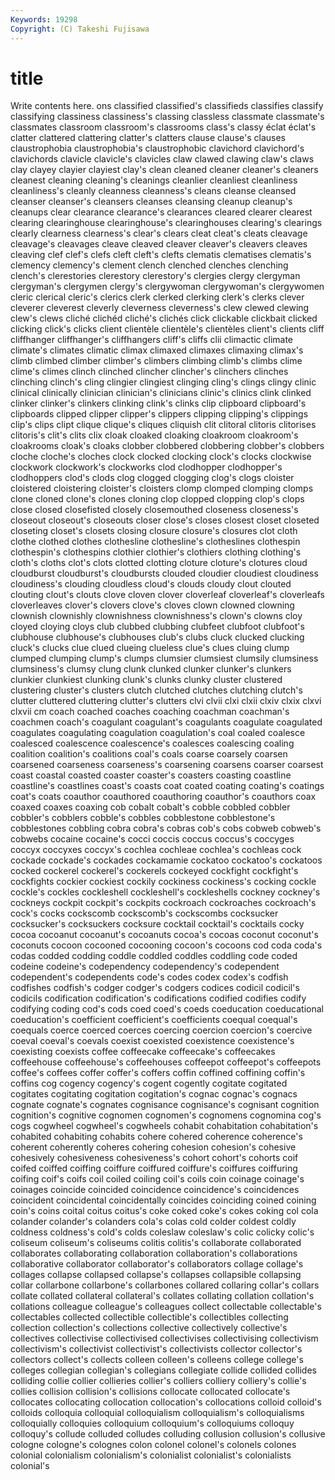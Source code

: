 ```yaml
---
Keywords: 19298 
Copyright: (C) Takeshi Fujisawa
---
```


# title

Write contents here.
ons classified classified's classifieds classifies classify classifying
classiness classiness's classing classless classmate classmate's classmates classroom classroom's classrooms
class's classy éclat éclat's clatter clattered clattering clatter's clatters clause
clause's clauses claustrophobia claustrophobia's claustrophobic clavichord clavichord's clavichords clavicle clavicle's
clavicles claw clawed clawing claw's claws clay clayey clayier clayiest
clay's clean cleaned cleaner cleaner's cleaners cleanest cleaning cleaning's cleanings
cleanlier cleanliest cleanliness cleanliness's cleanly cleanness cleanness's cleans cleanse cleansed
cleanser cleanser's cleansers cleanses cleansing cleanup cleanup's cleanups clear clearance
clearance's clearances cleared clearer clearest clearing clearinghouse clearinghouse's clearinghouses clearing's
clearings clearly clearness clearness's clear's clears cleat cleat's cleats cleavage
cleavage's cleavages cleave cleaved cleaver cleaver's cleavers cleaves cleaving clef
clef's clefs cleft cleft's clefts clematis clematises clematis's clemency clemency's
clement clench clenched clenches clenching clench's clerestories clerestory clerestory's clergies
clergy clergyman clergyman's clergymen clergy's clergywoman clergywoman's clergywomen cleric clerical
cleric's clerics clerk clerked clerking clerk's clerks clever cleverer cleverest
cleverly cleverness cleverness's clew clewed clewing clew's clews cliché clichéd
cliché's clichés click clickable clickbait clicked clicking click's clicks client
clientèle clientèle's clientèles client's clients cliff cliffhanger cliffhanger's cliffhangers cliff's
cliffs clii climactic climate climate's climates climatic climax climaxed climaxes
climaxing climax's climb climbed climber climber's climbers climbing climb's climbs
clime clime's climes clinch clinched clincher clincher's clinchers clinches clinching
clinch's cling clingier clingiest clinging cling's clings clingy clinic clinical
clinically clinician clinician's clinicians clinic's clinics clink clinked clinker clinker's
clinkers clinking clink's clinks clip clipboard clipboard's clipboards clipped clipper
clipper's clippers clipping clipping's clippings clip's clips clipt clique clique's
cliques cliquish clit clitoral clitoris clitorises clitoris's clit's clits clix
cloak cloaked cloaking cloakroom cloakroom's cloakrooms cloak's cloaks clobber clobbered
clobbering clobber's clobbers cloche cloche's cloches clock clocked clocking clock's
clocks clockwise clockwork clockwork's clockworks clod clodhopper clodhopper's clodhoppers clod's
clods clog clogged clogging clog's clogs cloister cloistered cloistering cloister's
cloisters clomp clomped clomping clomps clone cloned clone's clones cloning
clop clopped clopping clop's clops close closed closefisted closely closemouthed
closeness closeness's closeout closeout's closeouts closer close's closes closest closet
closeted closeting closet's closets closing closure closure's closures clot cloth
clothe clothed clothes clothesline clothesline's clotheslines clothespin clothespin's clothespins clothier
clothier's clothiers clothing clothing's cloth's cloths clot's clots clotted clotting
cloture cloture's clotures cloud cloudburst cloudburst's cloudbursts clouded cloudier cloudiest
cloudiness cloudiness's clouding cloudless cloud's clouds cloudy clout clouted clouting
clout's clouts clove cloven clover cloverleaf cloverleaf's cloverleafs cloverleaves clover's
clovers clove's cloves clown clowned clowning clownish clownishly clownishness clownishness's
clown's clowns cloy cloyed cloying cloys club clubbed clubbing clubfeet
clubfoot clubfoot's clubhouse clubhouse's clubhouses club's clubs cluck clucked clucking
cluck's clucks clue clued clueing clueless clue's clues cluing clump
clumped clumping clump's clumps clumsier clumsiest clumsily clumsiness clumsiness's clumsy
clung clunk clunked clunker clunker's clunkers clunkier clunkiest clunking clunk's
clunks clunky cluster clustered clustering cluster's clusters clutch clutched clutches
clutching clutch's clutter cluttered cluttering clutter's clutters clvi clvii clxi
clxii clxiv clxix clxvi clxvii cm coach coached coaches coaching
coachman coachman's coachmen coach's coagulant coagulant's coagulants coagulate coagulated coagulates
coagulating coagulation coagulation's coal coaled coalesce coalesced coalescence coalescence's coalesces
coalescing coaling coalition coalition's coalitions coal's coals coarse coarsely coarsen
coarsened coarseness coarseness's coarsening coarsens coarser coarsest coast coastal coasted
coaster coaster's coasters coasting coastline coastline's coastlines coast's coasts coat
coated coating coating's coatings coat's coats coauthor coauthored coauthoring coauthor's
coauthors coax coaxed coaxes coaxing cob cobalt cobalt's cobble cobbled
cobbler cobbler's cobblers cobble's cobbles cobblestone cobblestone's cobblestones cobbling cobra
cobra's cobras cob's cobs cobweb cobweb's cobwebs cocaine cocaine's cocci
coccis coccus coccus's coccyges coccyx coccyxes coccyx's cochlea cochleae cochlea's
cochleas cock cockade cockade's cockades cockamamie cockatoo cockatoo's cockatoos cocked
cockerel cockerel's cockerels cockeyed cockfight cockfight's cockfights cockier cockiest cockily
cockiness cockiness's cocking cockle cockle's cockles cockleshell cockleshell's cockleshells cockney
cockney's cockneys cockpit cockpit's cockpits cockroach cockroaches cockroach's cock's cocks
cockscomb cockscomb's cockscombs cocksucker cocksucker's cocksuckers cocksure cocktail cocktail's cocktails
cocky cocoa cocoanut cocoanut's cocoanuts cocoa's cocoas coconut coconut's coconuts
cocoon cocooned cocooning cocoon's cocoons cod coda coda's codas codded
codding coddle coddled coddles coddling code coded codeine codeine's codependency
codependency's codependent codependent's codependents code's codes codex codex's codfish codfishes
codfish's codger codger's codgers codices codicil codicil's codicils codification codification's
codifications codified codifies codify codifying coding cod's cods coed coed's
coeds coeducation coeducational coeducation's coefficient coefficient's coefficients coequal coequal's coequals
coerce coerced coerces coercing coercion coercion's coercive coeval coeval's coevals
coexist coexisted coexistence coexistence's coexisting coexists coffee coffeecake coffeecake's coffeecakes
coffeehouse coffeehouse's coffeehouses coffeepot coffeepot's coffeepots coffee's coffees coffer coffer's
coffers coffin coffined coffining coffin's coffins cog cogency cogency's cogent
cogently cogitate cogitated cogitates cogitating cogitation cogitation's cognac cognac's cognacs
cognate cognate's cognates cognisance cognisance's cognisant cognition cognition's cognitive cognomen
cognomen's cognomens cognomina cog's cogs cogwheel cogwheel's cogwheels cohabit cohabitation
cohabitation's cohabited cohabiting cohabits cohere cohered coherence coherence's coherent coherently
coheres cohering cohesion cohesion's cohesive cohesively cohesiveness cohesiveness's cohort cohort's
cohorts coif coifed coiffed coiffing coiffure coiffured coiffure's coiffures coiffuring
coifing coif's coifs coil coiled coiling coil's coils coin coinage
coinage's coinages coincide coincided coincidence coincidence's coincidences coincident coincidental coincidentally
coincides coinciding coined coining coin's coins coital coitus coitus's coke
coked coke's cokes coking col cola colander colander's colanders cola's
colas cold colder coldest coldly coldness coldness's cold's colds coleslaw
coleslaw's colic colicky colic's coliseum coliseum's coliseums colitis colitis's collaborate
collaborated collaborates collaborating collaboration collaboration's collaborations collaborative collaborator collaborator's collaborators
collage collage's collages collapse collapsed collapse's collapses collapsible collapsing collar
collarbone collarbone's collarbones collared collaring collar's collars collate collated collateral
collateral's collates collating collation collation's collations colleague colleague's colleagues collect
collectable collectable's collectables collected collectible collectible's collectibles collecting collection collection's
collections collective collectively collective's collectives collectivise collectivised collectivises collectivising collectivism
collectivism's collectivist collectivist's collectivists collector collector's collectors collect's collects colleen
colleen's colleens college college's colleges collegian collegian's collegians collegiate collide
collided collides colliding collie collier collieries collier's colliers colliery colliery's
collie's collies collision collision's collisions collocate collocated collocate's collocates collocating
collocation collocation's collocations colloid colloid's colloids colloquia colloquial colloquialism colloquialism's
colloquialisms colloquially colloquies colloquium colloquium's colloquiums colloquy colloquy's collude colluded
colludes colluding collusion collusion's collusive cologne cologne's colognes colon colonel
colonel's colonels colones colonial colonialism colonialism's colonialist colonialist's colonialists colonial's
